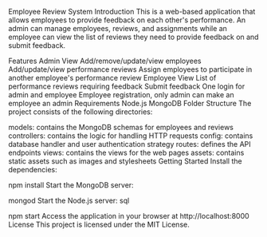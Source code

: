 Employee Review System
Introduction
This is a web-based application that allows employees to provide feedback on each other's performance. An admin can manage employees, reviews, and assignments while an employee can view the list of reviews they need to provide feedback on and submit feedback.

Features
Admin View
Add/remove/update/view employees
Add/update/view performance reviews
Assign employees to participate in another employee's performance review
Employee View
List of performance reviews requiring feedback
Submit feedback
One login for admin and employee
Employee registration, only admin can make an employee an admin
Requirements
Node.js
MongoDB
Folder Structure
The project consists of the following directories:

models: contains the MongoDB schemas for employees and reviews
controllers: contains the logic for handling HTTP requests
config: contains database handler and user authentication strategy
routes: defines the API endpoints
views: contains the views for the web pages
assets: contains static assets such as images and stylesheets
Getting Started
Install the dependencies:

npm install
Start the MongoDB server:

mongod
Start the Node.js server:
sql

npm start
Access the application in your browser at http://localhost:8000
License
This project is licensed under the MIT License.
